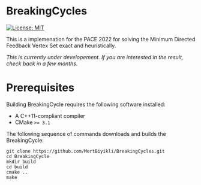 # BreakingCycles

[![License: MIT](https://img.shields.io/badge/License-MIT-yellow.svg)](https://opensource.org/licenses/MIT)

This is a implemenation for the PACE 2022 for solving the Minimum Directed Feedback Vertex Set exact and heuristically.

*This is currently under developement. If you are interested in the result, check back in a few months.*

# Prerequisites

Building BreakingCycle requires the following software installed:

* A C++11-compliant compiler
* CMake `>= 3.1`

The following sequence of commands downloads and builds the BreakingCycle:

```
git clone https://github.com/MertBiyikli/BreakingCycles.git
cd BreakingCycle
mkdir build
cd build
cmake ..
make
```